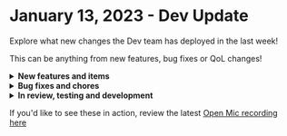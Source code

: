 # January 13, 2023 - Dev Update

Explore what new changes the Dev team has deployed in the last week!

This can be anything from new features, bug fixes or QoL changes!

<details>

<summary><strong>New features and items</strong></summary>

* Discord integration
* Workflow tags
* Add a core action to query DNS
* Add a polling sensor for HaloPSA to allow users to trigger workflows on ticket events
* Added a jinja filter to wrap long text

</details>

<details>

<summary><strong>Bug fixes and chores</strong></summary>

* Fixed an issue with duo pagination
* Removed automatic redirects on embedded forms to fix an issue with permissions
* Fixed a bug with fields marked as secrets in the workflow editor preventing submission of those values
* Increased default max workflow timeout to 30 days
* Add an optional custom timeout to SQL integration requests
* Fixed a bug where request headers that were integers were not being stringified
* Added code to automatically retry and attempt to reconcile proxy errors for Microsoft EXO for cmdlet proxy issues
* Fixed a bug with org mapping in Duo integration
* Fixed a bug where the workflow editor would sometimes show the “You have unsaved changes” message when there were no changes
* Added handling to the Database integration for cases where a cursor was not returned or the cursor results were empty
* Fixed a problem with “With Items” and sub-workflows sometimes causing high database load
* Bugfix for Publish Results As not working as expected
* Improved error messages for Microsoft Graph errors
* Fixed a bug where Form conditionals pointing to multi-select fields break on re-save

</details>

<details>

<summary><strong>In review, testing and development</strong></summary>

* Crowdstrike falcon integration - code complete and reviewed, waiting on actions
* Sonicwall NSM integration - code complete and reviewed, waiting on sonicwall to add API keys to their UI
* Marketplace improvements - code complete, waiting on additional review and testing
* Add Rewst actions to List User Invites, List Users, List Forms, and Delete User
* Replace backend for cloning and syncing to fix bugs and pave the way for Crate
* Fix a bug where users are sometimes shown a blank screen with `check.state` as the only content on login

</details>

If you'd like to see these in action, review the latest [Open Mic recording here](../roc-open-mics/2023-roc-open-mics/january-13th-2023-form-management-asset-management-and-tag-management.md)
